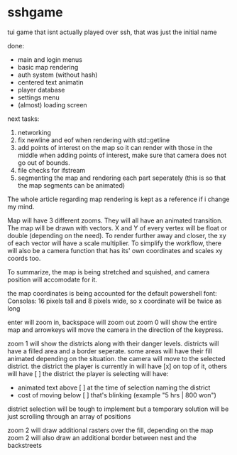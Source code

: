# sshgame
tui game that isnt actually played over ssh, that was just the initial name

done:
  - main and login menus
  - basic map rendering
  - auth system (without hash)
  - centered text animatin
  - player database
  - settings menu
  - (almost) loading screen


next tasks:

1. networking
2. fix newline and eof when rendering with std::getline
3. add points of interest on the map so it can render with those in the middle
  when adding points of interest, make sure that camera does not go out of bounds.
4. file checks for ifstream
5. segmenting the map and rendering each part seperately
  (this is so that the map segments can be animated)

The whole article regarding map rendering is kept as a reference if i change my mind.

Map will have 3 different zooms. They will all have an animated transition.
The map will be drawn with vectors. X and Y of every vertex will be float or double (depending on the need).
To render further away and closer, the xy of each vector will have a scale multiplier.
To simplify the workflow, there will also be a camera function that has its' own coordinates and scales xy coords too.

To summarize, the map is being stretched and squished, and camera position will accomodate for it.

the map coordinates is being accounted for the default powershell font: Consolas: 16 pixels tall and 8 pixels wide, so x coordinate will be twice as long


enter will zoom in, backspace will zoom out
zoom 0 will show the entire map and arrowkeys will move the camera in the direction of the keypress.

zoom 1 will show the districts along with their danger levels. districts will have a filled area and a border seperate.
some areas will have their fill animated depending on the situation.
the camera will move to the selected district.
the district the player is currently in will have [x] on top of it, others will have [ ]
the district the player is selecting will have:
  - animated text above [ ] at the time of selection naming the district
  - cost of moving below [ ] that's blinking (example "5 hrs | 800 won")


district selection will be tough to implement but a temporary solution will be just scrolling through an array of positions

zoom 2 will draw additional rasters over the fill, depending on the map
zoom 2 will also draw an additional border between nest and the backstreets
